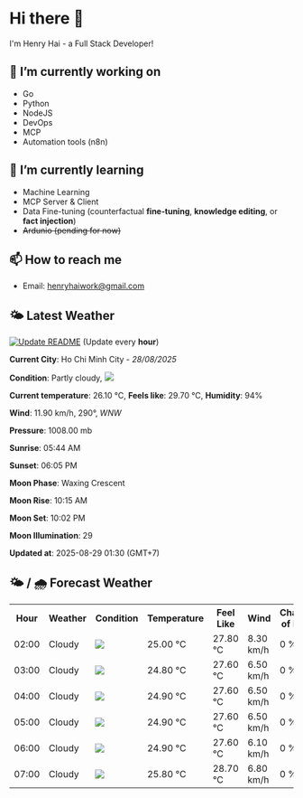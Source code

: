 # Hi there 👋

I'm Henry Hai - a Full Stack Developer!

## 🔭 I’m currently working on

- Go
- Python
- NodeJS
- DevOps
- MCP
- Automation tools (n8n)

## 🌱 I’m currently learning

- Machine Learning
- MCP Server & Client
- Data Fine-tuning (counterfactual **fine‑tuning**, **knowledge editing**, or **fact injection**)
- ~~Ardunio (pending for now)~~

## 📫 How to reach me

- Email: <henryhaiwork@gmail.com>

## 🌤️ Latest Weather
[![Update README](https://github.com/henry0hai/henry0hai/actions/workflows/udpateReadme.yml/badge.svg)](https://github.com/henry0hai/henry0hai/actions/workflows/udpateReadme.yml)
(Update every **hour**)
<!-- CURRENT_WEATHER:START -->
**Current City**: Ho Chi Minh City - *28/08/2025*

**Condition**: Partly cloudy, <img src="https://cdn.weatherapi.com/weather/64x64/night/116.png"/>

**Current temperature**: 26.10 °C, **Feels like**: 29.70 °C, **Humidity**: 94%

**Wind**: 11.90 km/h, 290°, *WNW*

**Pressure**: 1008.00 mb

**Sunrise**: 05:44 AM

**Sunset**: 06:05 PM

**Moon Phase**: Waxing Crescent

**Moon Rise**: 10:15 AM

**Moon Set**: 10:02 PM

**Moon Illumination**: 29

**Updated at**: 2025-08-29 01:30 (GMT+7)<!-- CURRENT_WEATHER:END -->

## 🌤️ / 🌧️ Forecast Weather
<!-- FORECAST_WEATHER:START -->
<table>
		<tr>
			<th>Hour</th>
			<th>Weather</th>
			<th>Condition</th>
			<th>Temperature</th>
			<th>Feel Like</th>
			<th>Wind</th>
			<th>Chance of Rain</th>
		</tr>
				<tr>
					<td>02:00</td>
					<td>Cloudy </td>
					<td><img src='https://cdn.weatherapi.com/weather/64x64/night/119.png'/></td>
					<td>25.00 °C</td>
					<td>27.80 °C</td>
					<td>8.30 km/h</td>
					<td>0 %</td>
				</tr>
				<tr>
					<td>03:00</td>
					<td>Cloudy </td>
					<td><img src='https://cdn.weatherapi.com/weather/64x64/night/119.png'/></td>
					<td>24.80 °C</td>
					<td>27.60 °C</td>
					<td>6.50 km/h</td>
					<td>0 %</td>
				</tr>
				<tr>
					<td>04:00</td>
					<td>Cloudy </td>
					<td><img src='https://cdn.weatherapi.com/weather/64x64/night/119.png'/></td>
					<td>24.90 °C</td>
					<td>27.60 °C</td>
					<td>6.50 km/h</td>
					<td>0 %</td>
				</tr>
				<tr>
					<td>05:00</td>
					<td>Cloudy </td>
					<td><img src='https://cdn.weatherapi.com/weather/64x64/night/119.png'/></td>
					<td>24.90 °C</td>
					<td>27.60 °C</td>
					<td>6.50 km/h</td>
					<td>0 %</td>
				</tr>
				<tr>
					<td>06:00</td>
					<td>Cloudy </td>
					<td><img src='https://cdn.weatherapi.com/weather/64x64/day/119.png'/></td>
					<td>24.90 °C</td>
					<td>27.60 °C</td>
					<td>6.10 km/h</td>
					<td>0 %</td>
				</tr>
				<tr>
					<td>07:00</td>
					<td>Cloudy </td>
					<td><img src='https://cdn.weatherapi.com/weather/64x64/day/119.png'/></td>
					<td>25.80 °C</td>
					<td>28.70 °C</td>
					<td>6.80 km/h</td>
					<td>0 %</td>
				</tr>
</table>
<!-- FORECAST_WEATHER:END -->
